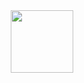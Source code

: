 <div id="header" align="center">
 <img src="https://media.giphy.com/media/hS42TuYYnANLFR9IRQ/giphy.gif" width="100"/>  
  </div>
